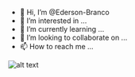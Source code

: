 - 👋 Hi, I’m @Ederson-Branco
- 👀 I’m interested in ...
- 🌱 I’m currently learning ...
- 💞️ I’m looking to collaborate on ...
- 📫 How to reach me ...

![alt text](https://drive.google.com/drive/folders/1FjRMd53TJJF9IF_3rBtdrM8MZnfW2eoe/capa.png)
